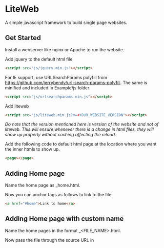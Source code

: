 # LiteWeb
A simple javascript framework to build single page websites.

## Get Started

Install a webserver like nginx or Apache to run the website.

Add jquery to the default html file
```html
<script src="js/jquery.min.js"></script>
```

For IE support, use URLSearchParams polyfill from https://github.com/jerrybendy/url-search-params-polyfill. The same is minified and included in Example/js folder

```html
<script src="js/urlsearchparams.min.js"></script>
```

Add liteweb
``` html
<script src="js/liteweb.min.js?v=<YOUR_WEBSITE_VERSION"></script>
```
_Do note that the version mentioned here is version of the website and not of liteweb. This will ensure whenever there is a change in html files, they will show up properly without caching affecting the reload._

Add the following code to default html page at the location where you want the inner htmls to show up.

```html
<page></page>
```
## Adding Home page

Name the home page as \_home.html.

Now you can anchor tags as follows to link to the file.

```html
<a href="#home">Link to home</a>
```

## Adding Home page with custom name

Name the home pages in the format \_<FILE_NAME>.html.

Now pass the file through the source URL in <script> tag

``` html
<script src="js/liteweb.min.js?v=<YOUR_WEBSITE_VERSION&d=<FILE_NAME>"></script>
```

## Adding inner pages

Name the inner pages in the format \_<FILE_NAME>.html.

Now you can anchor tags as follows to link to the file.

```html
<a href="#<FILE_NAME">Link to FILE_NAME</a>
```

## Final Step

Deploy the website to the webserver.

__Enjoy building single page websites.__
